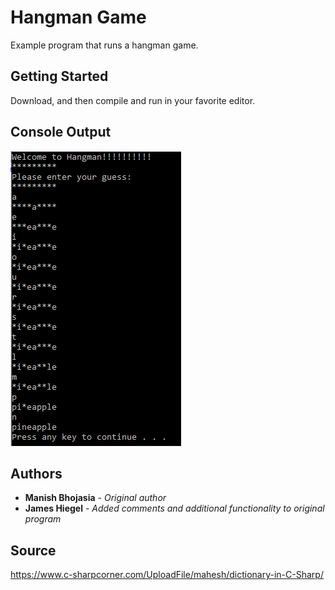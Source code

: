 # Hangman Game

Example program that runs a hangman game.

## Getting Started

Download, and then compile and run in your favorite editor.

## Console Output
![hangman game](https://github.com/JamesHiegel/CSharp_Portfolio/blob/master/Hangman/img/running.PNG)

## Authors

* **Manish Bhojasia** - *Original author*
* **James Hiegel** - *Added comments and additional functionality to original program*

## Source

https://www.c-sharpcorner.com/UploadFile/mahesh/dictionary-in-C-Sharp/